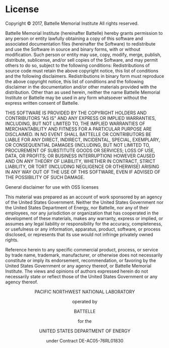 # License

<div>
Copyright &copy; 2017, Battelle Memorial Institute All rights reserved.
</div>


Battelle Memorial Institute (hereinafter Battelle) hereby grants permission to any person or entity 
lawfully obtaining a copy of this software and associated documentation files (hereinafter the 
Software) to redistribute and use the Software in source and binary forms, with or without modification. 
Such person or entity may use, copy, modify, merge, publish, distribute, sublicense, and/or sell copies of 
the Software, and may permit others to do so, subject to the following conditions:
Redistributions of source code must retain the above copyright notice, this list of conditions and the 
following disclaimers.
Redistributions in binary form must reproduce the above copyright notice, this list of conditions and 
the following disclaimer in the documentation and/or other materials provided with the distribution.
Other than as used herein, neither the name Battelle Memorial Institute or Battelle may be used in any 
form whatsoever without the express written consent of Battelle.

THIS SOFTWARE IS PROVIDED BY THE COPYRIGHT HOLDERS AND CONTRIBUTORS "AS IS" AND ANY 
EXPRESS OR IMPLIED WARRANTIES, INCLUDING, BUT NOT LIMITED TO, THE IMPLIED WARRANTIES OF 
MERCHANTABILITY AND FITNESS FOR A PARTICULAR PURPOSE ARE DISCLAIMED. IN NO EVENT SHALL 
BATTELLE OR CONTRIBUTORS BE LIABLE FOR ANY DIRECT, INDIRECT, INCIDENTAL, SPECIAL, EXEMPLARY, 
OR CONSEQUENTIAL DAMAGES (INCLUDING, BUT NOT LIMITED TO, PROCUREMENT OF SUBSTITUTE 
GOODS OR SERVICES; LOSS OF USE, DATA, OR PROFITS; OR BUSINESS INTERRUPTION) HOWEVER CAUSED 
AND ON ANY THEORY OF LIABILITY, WHETHER IN CONTRACT, STRICT LIABILITY, OR TORT (INCLUDING 
NEGLIGENCE OR OTHERWISE) ARISING IN ANY WAY OUT OF THE USE OF THIS SOFTWARE, EVEN IF ADVISED 
OF THE POSSIBILITY OF SUCH DAMAGE.

General disclaimer for use with OSS licenses

This material was prepared as an account of work sponsored by an agency of the United States Government. 
Neither the United States Government nor the United States Department of Energy, nor Battelle, nor any 
of their employees, nor any jurisdiction or organization that has cooperated in the development of these 
materials, makes any warranty, express or implied, or assumes any legal liability or responsibility for 
the accuracy, completeness, or usefulness or any information, apparatus, product, software, or process 
disclosed, or represents that its use would not infringe privately owned rights.

Reference herein to any specific commercial product, process, or service by trade name, trademark, manufacturer, 
or otherwise does not necessarily constitute or imply its endorsement, recommendation, or favoring by the United 
States Government or any agency thereof, or Battelle Memorial Institute. The views and opinions of authors expressed 
herein do not necessarily state or reflect those of the United States Government or any agency thereof.


<p style="text-align: center;"> PACIFIC NORTHWEST NATIONAL LABORATORY</p>

<p style="text-align: center;">operated by</p>

<p style="text-align: center;">BATTELLE</p>

<p style="text-align: center;">for the</p>

<p style="text-align: center;">UNITED STATES DEPARTMENT OF ENERGY</p>

<p style="text-align: center;">under Contract DE-AC05-76RL01830  </p>

